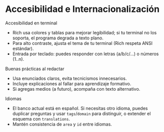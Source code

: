 # Accesibilidad e Internacionalización

Accesibilidad en terminal
- Rich usa colores y tablas para mejorar legibilidad; si tu terminal no los soporta, el programa degrada a texto plano.
- Para alto contraste, ajusta el tema de tu terminal (Rich respeta ANSI estándar).
- Entrada por teclado: puedes responder con letras (a/b/c/…) o números (1..n).

Buenas prácticas al redactar
- Usa enunciados claros, evita tecnicismos innecesarios.
- Incluye explicaciones al fallar para aprendizaje formativo.
- Si agregas medios (a futuro), acompaña con texto alternativo.

Idiomas
- El banco actual está en español. Si necesitas otro idioma, puedes duplicar preguntas y usar `tags`/`domain` para distinguir, o extender el esquema con `translations`.
- Mantén consistencia de `area` y `id` entre idiomas.

